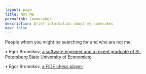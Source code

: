 ```yaml
---
layout: page
title: Not Me
permalink: /namesake/
description: brief information about my namesakes
nav: false
---
```


People whom you might be searching for and who are not me:

&#x2022; Egor Bronnikov, [a software engineer and a recent graduate of St. Petersburg State University of Economics](https://github.com/endygamedev);

&#x2022; Egor Bronnikov, [a FIDE chess player](https://ratings.fide.com/profile/44100477);


